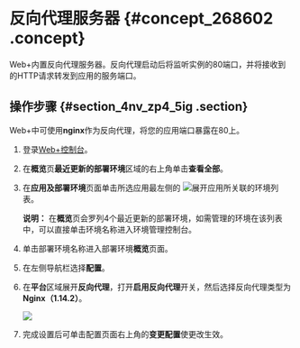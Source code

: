 # 反向代理服务器 {#concept_268602 .concept}

Web+内置反向代理服务器。反向代理启动后将监听实例的80端口，并将接收到的HTTP请求转发到应用的服务端口。

## 操作步骤 {#section_4nv_zp4_5ig .section}

Web+中可使用**nginx**作为反向代理，将您的应用端口暴露在80上。

1.  登录[Web+控制台](https://webplus.console.aliyun.com)。
2.  在**概览**页**最近更新的部署环境**区域的右上角单击**查看全部**。
3.  在**应用及部署环境**页面单击所选应用最左侧的 ![](http://static-aliyun-doc.oss-cn-hangzhou.aliyuncs.com/assets/img/163212/156566313147117_zh-CN.png)展开应用所关联的环境列表。

    **说明：** 在**概览**页会罗列4个最近更新的部署环境，如需管理的环境在该列表中，可以直接单击环境名称进入环境管理控制台。

4.  单击部署环境名称进入部署环境**概览**页面。
5.  在左侧导航栏选择**配置**。
6.  在**平台**区域展开**反向代理**，打开**启用反向代理**开关，然后选择反向代理类型为**Nginx（1.14.2）**。

    ![](http://static-aliyun-doc.oss-cn-hangzhou.aliyuncs.com/assets/img/221977/156566313147643_zh-CN.png)

7.  完成设置后可单击配置页面右上角的**变更配置**使更改生效。

